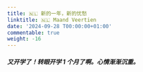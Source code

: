 ```yaml
---
title: 🇳🇱 新的一年，新的忧愁
linktitle: 🇳🇱 Maand Veertien
date: '2024-09-28 T00:00:00+01:00'
commentable: true
weight: -16
---
```


##### 又开学了！转眼开学 1 个月了啊。心情渐渐沉重。
